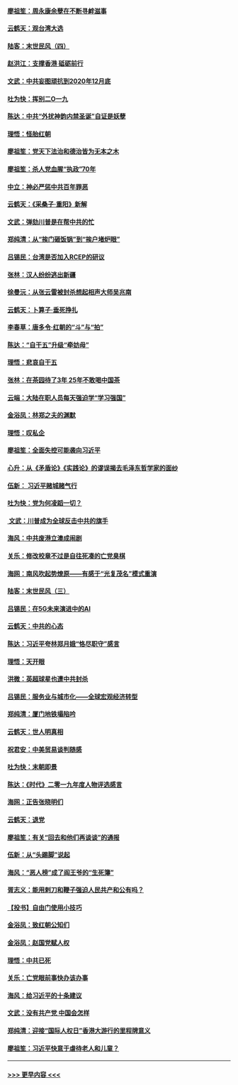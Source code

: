 #### [廖祖笙：周永康余孽在不断寻衅滋事](../pages/nsc993/n11751013.md?t=12290122) 
#### [云鹤天：观台湾大选](../pages/nsc993/n11751007.md?t=12290122) 
#### [陆客：末世民风（四）](../pages/nsc993/n11749203.md?t=12290122) 
#### [赵洪江：支撑香港 砥砺前行](../pages/nsc993/n11748482.md?t=12290122) 
#### [文武：中共妄图顽抗到2020年12月底](../pages/nsc993/n11748446.md?t=12290122) 
#### [吐为快：挥别二O一九](../pages/nsc993/n11748411.md?t=12290122) 
#### [陈达：中共“外扰神韵内禁圣诞”自证是妖孽](../pages/nsc993/n11748226.md?t=12290122) 
#### [理悟：怪胎红朝](../pages/nsc993/n11748206.md?t=12290122) 
#### [廖祖笙：党天下法治和德治皆为无本之木](../pages/nsc993/n11748135.md?t=12290122) 
#### [廖祖笙：杀人党血腥“执政”70年](../pages/nsc993/n11745144.md?t=12290122) 
#### [中立：神必严惩中共百年罪恶](../pages/nsc993/n11744970.md?t=12290122) 
#### [云鹤天：《采桑子‧重阳》新解](../pages/nsc993/n11744948.md?t=12290122) 
#### [文武：弹劾川普是在帮中共的忙](../pages/nsc993/n11744758.md?t=12290122) 
#### [郑纯清：从“挨门砸饭锅”到“挨户堵炉眼”](../pages/nsc993/n11744745.md?t=12290122) 
#### [吕锡民：台湾是否加入RCEP的研议](../pages/nsc993/n11744701.md?t=12290122) 
#### [张林：汉人纷纷逃出新疆](../pages/nsc993/n11743530.md?t=12290122) 
#### [徐曼沅：从张云雷被封杀想起相声大师吴兆南](../pages/nsc993/n11741816.md?t=12290122) 
#### [云鹤天：卜算子‧垂死挣扎](../pages/nsc993/n11739956.md?t=12290122) 
#### [李春草：唐多令‧红朝的“斗”与“拍”](../pages/nsc993/n11739830.md?t=12290122) 
#### [陈达：“自干五”升级“牵妨母”](../pages/nsc993/n11739724.md?t=12290122) 
#### [理悟：悲哀自干五](../pages/nsc993/n11739547.md?t=12290122) 
#### [张林：在茶园待了3年 25年不敢喝中国茶](../pages/nsc993/n11739240.md?t=12290122) 
#### [云端：大陆在职人员每天强迫学“学习强国”](../pages/nsc993/n11738735.md?t=12290122) 
#### [金浴凤：林郑之夫的渊默](../pages/nsc993/n11737735.md?t=12290122) 
#### [理悟：叹私企](../pages/nsc993/n11737715.md?t=12290122) 
#### [廖祖笙：全面失控可能袭向习近平](../pages/nsc993/n11737704.md?t=12290122) 
#### [心升：从《矛盾论》《实践论》的谬误揭去毛泽东哲学家的面纱](../pages/nsc993/n11736962.md?t=12290122) 
#### [伍新： 习近平赌城赌气行](../pages/nsc993/n11736929.md?t=12290122) 
#### [吐为快：党为何凌蹈一切？](../pages/nsc993/n11736915.md?t=12290122) 
#### [ 文武：川普成为全球反击中共的旗手](../pages/nsc993/n11736882.md?t=12290122) 
#### [海风：中共废港立澳成闹剧](../pages/nsc993/n11735857.md?t=12290122) 
#### [关乐：修改校章不过是自往死凑的亡党臭棋](../pages/nsc993/n11735097.md?t=12290122) 
#### [海网：南风吹起势燎原——有感于“光复茂名”模式重演](../pages/nsc993/n11732308.md?t=12290122) 
#### [陆客：末世民风（三）](../pages/nsc993/n11732211.md?t=12290122) 
#### [吕锡民：在5G未来演进中的AI](../pages/nsc993/n11730010.md?t=12290122) 
#### [云鹤天：中共的心态](../pages/nsc993/n11729906.md?t=12290122) 
#### [陈达：习近平夸林郑月娥“恪尽职守”感言](../pages/nsc993/n11729881.md?t=12290122) 
#### [理悟：天开眼](../pages/nsc993/n11729699.md?t=12290122) 
#### [洪微：英超球星也遭中共封杀](../pages/nsc993/n11727243.md?t=12290122) 
#### [吕锡民：服务业与城市化——全球宏观经济转型](../pages/nsc993/n11725845.md?t=12290122) 
#### [郑纯清：厦门地铁塌陷吟](../pages/nsc993/n11725813.md?t=12290122) 
#### [云鹤天：世人明真相](../pages/nsc993/n11725621.md?t=12290122) 
#### [祝君安：中美贸易谈判随感](../pages/nsc993/n11725609.md?t=12290122) 
#### [吐为快：末朝即景](../pages/nsc993/n11723365.md?t=12290122) 
#### [陈达：《时代》二零一九年度人物评选感言](../pages/nsc993/n11723337.md?t=12290122) 
#### [海网：正告张晓明们](../pages/nsc993/n11723228.md?t=12290122) 
#### [云鹤天：退党](../pages/nsc993/n11723056.md?t=12290122) 
#### [廖祖笙：有关“回去和他们再谈谈”的通报](../pages/nsc993/n11722442.md?t=12290122) 
#### [伍新：从“头踢脚”说起](../pages/nsc993/n11722429.md?t=12290122) 
#### [海风：“恶人榜”成了阎王爷的“生死簿”](../pages/nsc993/n11722272.md?t=12290122) 
#### [胥志义：能用剌刀和鞭子强迫人民共产和公有吗？](../pages/nsc993/n11720569.md?t=12290122) 
#### [【投书】自由门使用小技巧](../pages/nsc993/n11720180.md?t=12290122) 
#### [金浴凤：致红朝公知们](../pages/nsc993/n11720563.md?t=12290122) 
#### [金浴凤：赵国党赋人权](../pages/nsc993/n11720533.md?t=12290122) 
#### [理悟：中共已死](../pages/nsc993/n11720233.md?t=12290122) 
#### [关乐：亡党眼前事快办该办事](../pages/nsc993/n11719160.md?t=12290122) 
#### [海风：给习近平的十条建议](../pages/nsc993/n11717616.md?t=12290122) 
#### [文武：没有共产党 中国会怎样](../pages/nsc993/n11717584.md?t=12290122) 
#### [郑纯清：迎接“国际人权日”香港大游行的里程牌意义](../pages/nsc993/n11717417.md?t=12290122) 
#### [廖祖笙：习近平快意于虐待老人和儿童？](../pages/nsc993/n11715313.md?t=12290122) 

----
#### [ >>> 更早内容 <<< ](../indexes/nsc993-earlier.md)
